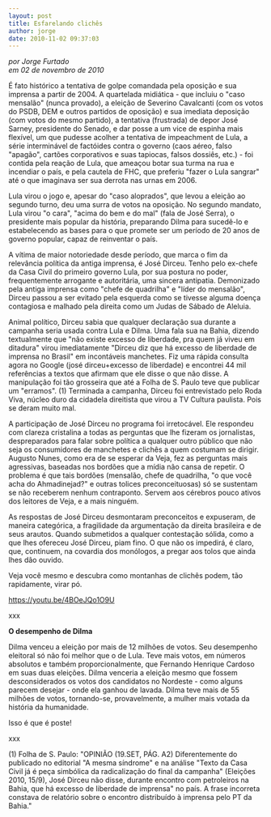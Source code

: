 ```yaml
---
layout: post
title: Esfarelando clichês
author: jorge
date: 2010-11-02 09:37:03
---
```

*por Jorge Furtado*\
*em 02 de novembro de 2010*

É fato histórico a tentativa de golpe comandada pela oposição e sua imprensa a partir de 2004. A quartelada midiática - que incluiu o "caso mensalão" (nunca provado), a eleição de Severino Cavalcanti (com os votos do PSDB, DEM e outros partidos de oposição) e sua imediata deposição (com votos do mesmo partido), a tentativa (frustrada) de depor José Sarney, presidente do Senado, e dar posse a um vice de espinha mais flexível, um que pudesse acolher a tentativa de impeachment de Lula, a série interminável de factóides contra o governo (caos aéreo, falso "apagão", cartões corporativos e suas tapiocas, falsos dossiês, etc.) - foi contida pela reação de Lula, que ameaçou botar sua turma na rua e incendiar o país, e pela cautela de FHC, que preferiu "fazer o Lula sangrar" até o que imaginava ser sua derrota nas urnas em 2006.

Lula virou o jogo e, apesar do "caso aloprados", que levou a eleição ao segundo turno, deu uma surra de votos na oposição. No segundo mandato, Lula virou "o cara", "acima do bem e do mal" (fala de José Serra), o presidente mais popular da história, preparando Dilma para sucedê-lo e estabelecendo as bases para o que promete ser um período de 20 anos de governo popular, capaz de reinventar o país.

A vítima de maior notoriedade desde período, que marca o fim da relevância política da antiga imprensa, é José Dirceu. Tenho pelo ex-chefe da Casa Civil do primeiro governo Lula, por sua postura no poder, frequentemente arrogante e autoritária, uma sincera antipatia. Demonizado pela antiga imprensa como "chefe de quadrilha" e "líder do mensalão", Dirceu passou a ser evitado pela esquerda como se tivesse alguma doença contagiosa e malhado pela direita como um Judas de Sábado de Aleluia.

Animal político, Dirceu sabia que qualquer declaração sua durante a campanha seria usada contra Lula e Dilma. Uma fala sua na Bahia, dizendo textualmente que "não existe excesso de liberdade, pra quem já viveu em ditadura" virou imediatamente "Dirceu diz que há excesso de liberdade de imprensa no Brasil" em incontáveis manchetes. Fiz uma rápida consulta agora no Google (josé dirceu+excesso de liberdade) e encontrei 44 mil referências a textos que afirmam que ele disse o que não disse. A manipulação foi tão grosseira que até a Folha de S. Paulo teve que publicar um "erramos". (1) Terminada a campanha, Dirceu foi entrevistado pelo Roda Viva, núcleo duro da cidadela direitista que virou a TV Cultura paulista. Pois se deram muito mal.

A participação de José Dirceu no programa foi irretocável. Ele respondeu com clareza cristalina a todas as perguntas que lhe fizeram os jornalistas, despreparados para falar sobre política a qualquer outro público que não seja os consumidores de manchetes e clichês a quem costumam se dirigir. Augusto Nunes, como era de se esperar da Veja, fez as perguntas mais agressivas, baseadas nos bordões que a mídia não cansa de repetir. O problema é que tais bordões (mensalão, chefe de quadrilha, "o que você acha do Ahmadinejad?" e outras tolices preconceituosas) só se sustentam se não receberem nenhum contraponto. Servem aos cérebros pouco ativos dos leitores de Veja, e a mais ninguém.

As respostas de José Dirceu desmontaram preconceitos e expuseram, de maneira categórica, a fragilidade da argumentação da direita brasileira e de seus arautos. Quando submetidos a qualquer contestação sólida, como a que lhes ofereceu José Dirceu, piam fino. O que não os impedirá, é claro, que, continuem, na covardia dos monólogos, a pregar aos tolos que ainda lhes dão ouvido.

Veja você mesmo e descubra como montanhas de clichês podem, tão rapidamente, virar pó.

<https://youtu.be/4BOeJQo1O9U>

xxx

**O desempenho de Dilma**

Dilma venceu a eleição por mais de 12 milhões de votos. Seu desempenho eleitoral só não foi melhor que o de Lula. Teve mais votos, em números absolutos e também proporcionalmente, que Fernando Henrique Cardoso em suas duas eleições. Dilma venceria a eleição mesmo que fossem desconsiderados os votos dos candidatos no Nordeste - como alguns parecem desejar - onde ela ganhou de lavada. Dilma teve mais de 55 milhões de votos, tornando-se, provavelmente, a mulher mais votada da história da humanidade.

Isso é que é poste!

xxx

(1) Folha de S. Paulo: "OPINIÃO (19.SET, PÁG. A2) Diferentemente do publicado no editorial "A mesma síndrome" e na análise "Texto da Casa Civil já é peça simbólica da radicalização do final da campanha" (Eleições 2010, 15/9), José Dirceu não disse, durante encontro com petroleiros na Bahia, que há excesso de liberdade de imprensa" no país. A frase incorreta constava de relatório sobre o encontro distribuído à imprensa pelo PT da Bahia."